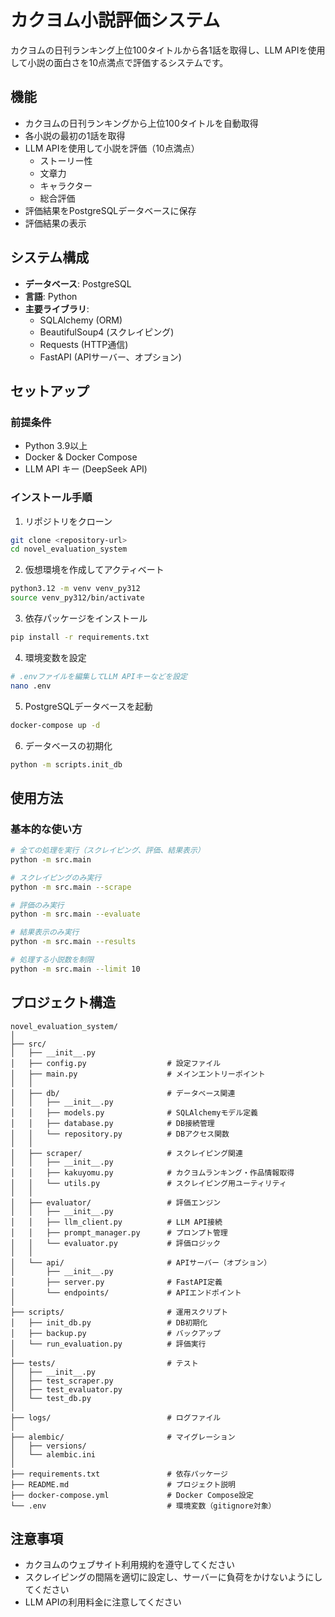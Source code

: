 # カクヨム小説評価システム

カクヨムの日刊ランキング上位100タイトルから各1話を取得し、LLM APIを使用して小説の面白さを10点満点で評価するシステムです。

## 機能

- カクヨムの日刊ランキングから上位100タイトルを自動取得
- 各小説の最初の1話を取得
- LLM APIを使用して小説を評価（10点満点）
  - ストーリー性
  - 文章力
  - キャラクター
  - 総合評価
- 評価結果をPostgreSQLデータベースに保存
- 評価結果の表示

## システム構成

- **データベース**: PostgreSQL
- **言語**: Python
- **主要ライブラリ**:
  - SQLAlchemy (ORM)
  - BeautifulSoup4 (スクレイピング)
  - Requests (HTTP通信)
  - FastAPI (APIサーバー、オプション)

## セットアップ

### 前提条件

- Python 3.9以上
- Docker & Docker Compose
- LLM API キー (DeepSeek API)

### インストール手順

1. リポジトリをクローン
```bash
git clone <repository-url>
cd novel_evaluation_system
```

2. 仮想環境を作成してアクティベート
```bash
python3.12 -m venv venv_py312
source venv_py312/bin/activate
```

3. 依存パッケージをインストール
```bash
pip install -r requirements.txt
```

4. 環境変数を設定
```bash
# .envファイルを編集してLLM APIキーなどを設定
nano .env
```

5. PostgreSQLデータベースを起動
```bash
docker-compose up -d
```

6. データベースの初期化
```bash
python -m scripts.init_db
```

## 使用方法

### 基本的な使い方

```bash
# 全ての処理を実行（スクレイピング、評価、結果表示）
python -m src.main

# スクレイピングのみ実行
python -m src.main --scrape

# 評価のみ実行
python -m src.main --evaluate

# 結果表示のみ実行
python -m src.main --results

# 処理する小説数を制限
python -m src.main --limit 10
```

## プロジェクト構造

```
novel_evaluation_system/
│
├── src/
│   ├── __init__.py
│   ├── config.py                  # 設定ファイル
│   ├── main.py                    # メインエントリーポイント
│   │
│   ├── db/                        # データベース関連
│   │   ├── __init__.py
│   │   ├── models.py              # SQLAlchemyモデル定義
│   │   ├── database.py            # DB接続管理
│   │   └── repository.py          # DBアクセス関数
│   │
│   ├── scraper/                   # スクレイピング関連
│   │   ├── __init__.py
│   │   ├── kakuyomu.py            # カクヨムランキング・作品情報取得
│   │   └── utils.py               # スクレイピング用ユーティリティ
│   │
│   ├── evaluator/                 # 評価エンジン
│   │   ├── __init__.py
│   │   ├── llm_client.py          # LLM API接続
│   │   ├── prompt_manager.py      # プロンプト管理
│   │   └── evaluator.py           # 評価ロジック
│   │
│   └── api/                       # APIサーバー（オプション）
│       ├── __init__.py
│       ├── server.py              # FastAPI定義
│       └── endpoints/             # APIエンドポイント
│
├── scripts/                       # 運用スクリプト
│   ├── init_db.py                 # DB初期化
│   ├── backup.py                  # バックアップ
│   └── run_evaluation.py          # 評価実行
│
├── tests/                         # テスト
│   ├── __init__.py
│   ├── test_scraper.py
│   ├── test_evaluator.py
│   └── test_db.py
│
├── logs/                          # ログファイル
│
├── alembic/                       # マイグレーション
│   ├── versions/
│   └── alembic.ini
│
├── requirements.txt               # 依存パッケージ
├── README.md                      # プロジェクト説明
├── docker-compose.yml             # Docker Compose設定
└── .env                           # 環境変数（gitignore対象）
```

## 注意事項

- カクヨムのウェブサイト利用規約を遵守してください
- スクレイピングの間隔を適切に設定し、サーバーに負荷をかけないようにしてください
- LLM APIの利用料金に注意してください
